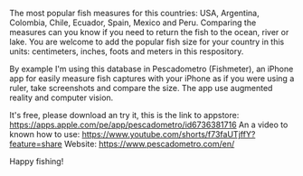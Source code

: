The most popular fish measures for this countries: USA, Argentina, Colombia, Chile, Ecuador, Spain, Mexico and Peru. Comparing the measures can you know if you need to return the fish to the ocean, river or lake.
You are welcome to add the popular fish size for your country in this units: centimeters, inches, foots and meters in this respository.

By example I'm using this database in Pescadometro (Fishmeter), an iPhone app for easily measure fish captures with your iPhone as if you were using a ruler, take screenshots and compare the size. The app use augmented reality and computer vision.

It's free, please download an try it, this is the link to appstore:
https://apps.apple.com/pe/app/pescadometro/id6736381716
An a video to known how to use:
https://www.youtube.com/shorts/f73faUTjffY?feature=share
Website:
https://www.pescadometro.com/en/

Happy fishing!
